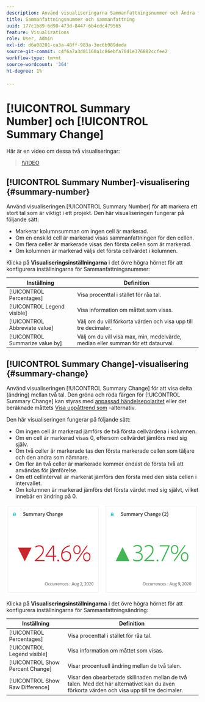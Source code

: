 ```yaml
---
description: Använd visualiseringarna Sammanfattningsnummer och Ändra för att visa viktiga datapunkter i ett projekt.
title: Sammanfattningsnummer och sammanfattning
uuid: 177c1b89-6d98-473d-8447-6b4cdc479565
feature: Visualizations
role: User, Admin
exl-id: d6a08201-ca3a-48ff-983a-3ec6b989deda
source-git-commit: c4f6a7a3d81160a1c86ebfa70d1e376882ccfee2
workflow-type: tm+mt
source-wordcount: '364'
ht-degree: 1%

---
```


# [!UICONTROL Summary Number] och [!UICONTROL Summary Change]

Här är en video om dessa två visualiseringar:

>[!VIDEO](https://video.tv.adobe.com/v/335564/?quality=12)

## [!UICONTROL Summary Number]-visualisering {#summary-number}

Använd visualiseringen [!UICONTROL Summary Number] för att markera ett stort tal som är viktigt i ett projekt. Den här visualiseringen fungerar på följande sätt:

* Markerar kolumnsumman om ingen cell är markerad.
* Om en enskild cell är markerad visas sammanfattningen för den cellen.
* Om flera celler är markerade visas den första cellen som är markerad.
* Om kolumnen är markerad väljs det första cellvärdet i kolumnen.

Klicka på **Visualiseringsinställningarna** i det övre högra hörnet för att konfigurera inställningarna för Sammanfattningsnummer:

| Inställning | Definition |
|--- |--- |
| [!UICONTROL Percentages] | Visa procenttal i stället för råa tal. |
| [!UICONTROL Legend visible] | Visa information om måttet som visas. |
| [!UICONTROL Abbreviate value] | Välj om du vill förkorta värden och visa upp till tre decimaler. |
| [!UICONTROL Summarize value by] | Välj om du vill visa max, min, medelvärde, median eller summan för ett dataurval. |

## [!UICONTROL Summary Change]-visualisering {#summary-change}

Använd visualiseringen [!UICONTROL Summary Change] för att visa delta (ändring) mellan två tal. Den gröna och röda färgen för [!UICONTROL Summary Change] kan styras med [anpassad händelsepolaritet](https://experienceleague.adobe.com/docs/analytics/admin/admin-tools/success-events/success-event.html) eller det beräknade måttets [Visa uppåttrend som](https://experienceleague.adobe.com/docs/analytics/components/calculated-metrics/calcmetric-workflow/cm-build-metrics.html) -alternativ.

Den här visualiseringen fungerar på följande sätt:

* Om ingen cell är markerad jämförs de två första cellvärdena i kolumnen.
* Om en cell är markerad visas 0, eftersom cellvärdet jämförs med sig själv.
* Om två celler är markerade tas den första markerade cellen som täljare och den andra som nämnare.
* Om fler än två celler är markerade kommer endast de första två att användas för jämförelse.
* Om ett cellintervall är markerat jämförs den första med den sista cellen i intervallet.
* Om kolumnen är markerad jämförs det första värdet med sig självt, vilket innebär en ändring på 0.


![](assets/summary-change.png)


Klicka på **Visualiseringsinställningarna** i det övre högra hörnet för att konfigurera inställningarna för Sammanfattningsändring:

| Inställning | Definition |
| --- | --- |
| [!UICONTROL Percentages] | Visa procenttal i stället för råa tal. |
| [!UICONTROL Legend visible] | Visa information om måttet som visas. |
| [!UICONTROL Show Percent Change] | Visar procentuell ändring mellan de två talen. |
| [!UICONTROL Show Raw Difference] | Visar den obearbetade skillnaden mellan de två talen. Med det här alternativet kan du även förkorta värden och visa upp till tre decimaler. |
